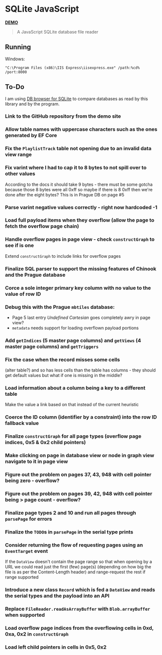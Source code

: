 # SQLite JavaScript

[**DEMO**](https://tomashubelbauer.github.io/sqlite-javascript)

> A JavaScript SQLite database file reader

## Running

Windows:

```batch
"C:\Program Files (x86)\IIS Express\iisexpress.exe" /path:%cd% /port:8000
```

## To-Do

I am using [DB browser for SQLite](https://github.com/sqlitebrowser/sqlitebrowser)
to compare databases as read by this library and by the program.

### Link to the GitHub repository from the demo site

### Allow table names with uppercase characters such as the ones generated by EF Core

### Fix the `PlaylistTrack` table not opening due to an invalid data view range

### Fix varint where I had to cap it to 8 bytes to not spill over to other values

According to the docs it should take 9 bytes - there must be some gotcha
because those 8 bytes were all 0xff so maybe if there is 8 0xff then we're
done after the eight bytes? This is in Prague DB on page #5

### Parse varint negative values correctly - right now hardcoded -1

### Load full payload items when they overflow (allow the page to fetch the overflow page chain)

### Handle overflow pages in page view - check `constructGraph` to see if is one

Extend `constructGraph` to include links for overflow pages

### Finalize SQL parser to support the missing features of Chinook and the Prague database

### Corce a sole integer primary key column with no value to the value of row ID

### Debug this with the Prague `mbtiles` database:

- Page 5 last entry *Undefined Cartesian* goes completely awry in page view?
- `metadata` needs support for loading overflown payload portions

### Add `getIndices` (5 master page columns) and `getViews` (4 master page columns) and `getTriggers`

### Fix the case when the record misses some cells

(alter table?) and so has less cells than the table has columns - they should get default values
but what if one is missing in the middle?

### Load information about a column being a key to a different table

Make the value a link based on that instead of the current heuristic

### Coerce the ID column (identifier by a constraint) into the row ID fallback value

### Finalize `constructGraph` for all page types (overflow page indices, 0x5 & 0x2 child pointers)

### Make clicking on page in database view or node in graph view navigate to it in page view

### Figure out the problem on pages 37, 43, 948 with cell pointer being zero - overflow?

### Figure out the problem on pages 39, 42, 948 with cell pointer being > page count - overflow?

### Finalize page types 2 and 10 and run all pages through `parsePage` for errors

### Finalize the `TODO`s in `parsePage` in the serial type prints

### Consider returning the flow of requesting pages using an `EventTarget` event

If the `DataView` doesn't contain the page range so that when opening by a URL
we could read just the first (few) page(s) (depending on how big the file is
as per the Content-Length header) and range-request the rest if range supported

### Introduce a new class `Record` which is fed a `DataView` and reads the serial types and the payload into an API

### Replace `FileReader.readAsArrayBuffer` with `Blob.arrayBuffer` when supported

### Load overflow page indices from the overflowing cells in 0xd, 0xa, 0x2 in `constructGraph`

### Load left child pointers in cells in 0x5, 0x2
